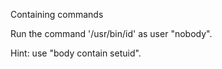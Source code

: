 Containing commands

Run the command '/usr/bin/id' as user "nobody".

Hint: use "body contain setuid".
